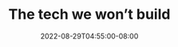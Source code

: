 ---
date: 2022-08-29T04:55:00-08:00
title: "The tech we won’t build"
ogtitle: "The tech we won’t build"
description: |
    In this episode, we spotlight rebel technologists who share their experiences of whistleblowing and activism against AI-driven military surveillance and weaponization of data.
ogdescription: "In this episode, we spotlight rebel technologists who share their experiences of whistleblowing and activism against AI-driven military surveillance and weaponization of data."
number: 42
season: 6
seasonepisode: 4
url: /season6/episode4/
embed: "92004d4f-4371-4ff2-bd33-b2e9ce168c05"
mp3: "https://cdn.simplecast.com/audio/ba6e5463-f0f5-40af-b00f-1d4cf7c79bee/episodes/92004d4f-4371-4ff2-bd33-b2e9ce168c05/audio/e9e63824-4d6d-4dd7-b3b8-6720cbce5a57/default_tc.mp3"
categories: "episodes"
host: "Bridget Todd"
shownotes: |
    In this episode, we spotlight rebel technologists who share their experiences of whistleblowing and activism against AI-driven military surveillance and weaponization of data.

    Learn more about Mozilla and Firefox at [mozilla.org](https://www.mozilla.org/).
transcript: |


---